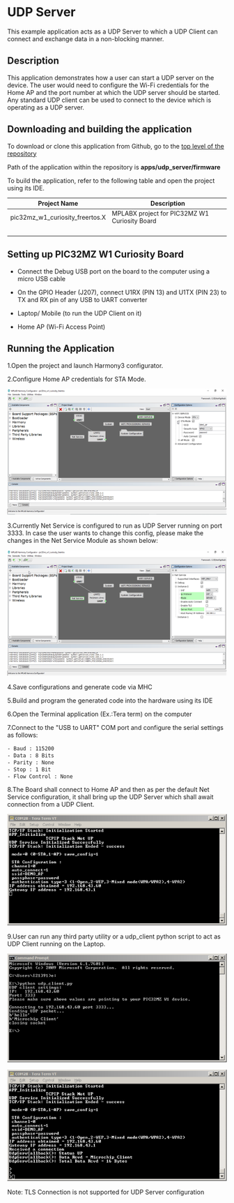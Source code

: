 # UDP Server

This example application acts as a UDP Server to which a UDP Client can connect and exchange data in a non-blocking manner.

## Description

This application demonstrates how a user can start a UDP server on the device. The user would need to configure the Wi-Fi credentials for the Home AP and the port number at which the UDP server should be started. Any standard UDP client can be used to connect to the device which is operating as a UDP server.

## Downloading and building the application

To download or clone this application from Github, go to the [top level of the repository](https://github.com/Microchip-MPLAB-Harmony/wireless_apps_pic32mzw1_wfi32e01)

Path of the application within the repository is **apps/udp\_server/firmware**

To build the application, refer to the following table and open the project using its IDE.

|Project Name|Description|
|------------|-----------|
|pic32mz\_w1\_curiosity\_freertos.X|MPLABX project for PIC32MZ W1 Curiosity Board|
| | |

## Setting up PIC32MZ W1 Curiosity Board

-   Connect the Debug USB port on the board to the computer using a micro USB cable

-   On the GPIO Header \(J207\), connect U1RX \(PIN 13\) and U1TX \(PIN 23\) to TX and RX pin of any USB to UART converter

-   Laptop/ Mobile \(to run the UDP Client on it\)

-   Home AP \(Wi-Fi Access Point\)


## Running the Application

1.Open the project and launch Harmony3 configurator.

2.Configure Home AP credentials for STA Mode.

![resized_configurator](images/GUID-84C69F97-CBAD-44D4-9E43-DA286FB8C1AE-low.png)

3.Currently Net Service is configured to run as UDP Server running on port 3333. In case the user wants to change this config, please make the changes in the Net Service Module as shown below:

![resized_netservice_configurator](images/GUID-0483C340-B420-4887-927E-92D3BE8B6721-low.png)

4.Save configurations and generate code via MHC

5.Build and program the generated code into the hardware using its IDE

6.Open the Terminal application \(Ex.:Tera term\) on the computer

7.Connect to the "USB to UART" COM port and configure the serial settings as follows:

```
- Baud : 115200
- Data : 8 Bits
- Parity : None
- Stop : 1 Bit
- Flow Control : None
```

8.The Board shall connect to Home AP and then as per the default Net Service configuration, it shall bring up the UDP Server which shall await connection from a UDP Client.

![dut_init_console](images/GUID-4A5471B4-C8F6-4B7A-BD54-3983B051FBCE-low.png)

9.User can run any third party utility or a udp\_client python script to act as UDP Client running on the Laptop.

![system_console](images/GUID-F5611019-3EEB-43DE-8C1E-0E736CBB1177-low.png)

![dut_console](images/GUID-0EF3F96D-3254-46D3-9A44-BBEC4137907E-low.png)

Note: TLS Connection is not supported for UDP Server configuration

